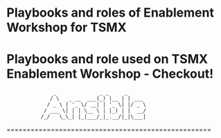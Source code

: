 
Playbooks and roles of Enablement Workshop for TSMX
=========

Playbooks and role used on TSMX Enablement Workshop - Checkout!
=========

                   _              _ _     _
                  / \   _ __  ___(_) |__ | | ___
                 / _ \ | '_ \/ __| | '_ \| |/ _ \
                / ___ \| | | \__ \ | |_) | |  __/
               /_/   \_\_| |_|___/_|_.__/|_|\___|
===================================================

